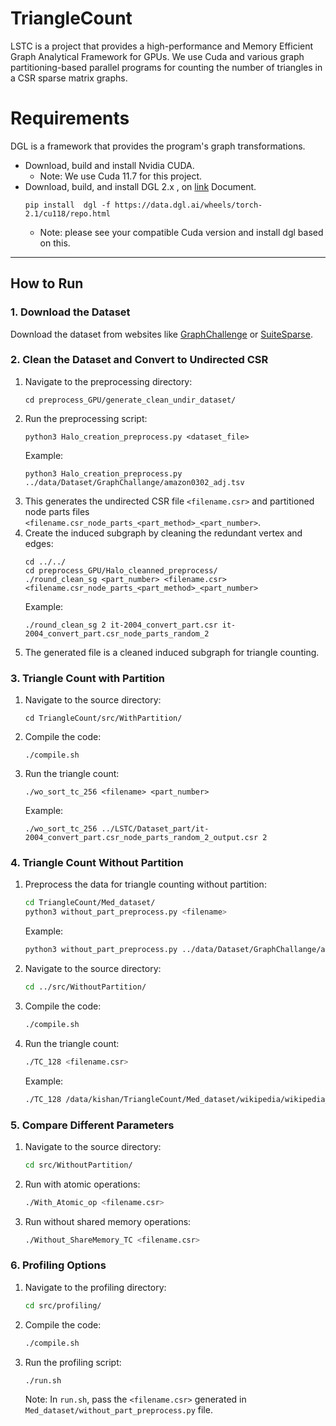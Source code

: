 # TriangleCount
LSTC is a project that provides a high-performance and Memory Efficient Graph Analytical Framework for GPUs. We use Cuda and various graph partitioning-based parallel programs for counting the number of triangles in a CSR sparse matrix graphs.
# Requirements 
DGL is a framework that provides the program's graph transformations.
* Download, build and install Nvidia CUDA.
   - Note: We use Cuda 11.7 for this project.
* Download, build, and install  DGL 2.x , on [link](https://docs.dgl.ai/en/2.0.x/install/) Document.
  ```
  pip install  dgl -f https://data.dgl.ai/wheels/torch-2.1/cu118/repo.html
  ```
  - Note: please see your compatible Cuda version and install dgl based on this.
---

## How to Run

### 1. Download the Dataset

Download the dataset from websites like [GraphChallenge](https://graphchallenge.mit.edu) or [SuiteSparse](https://sparse.tamu.edu).

### 2. Clean the Dataset and Convert to Undirected CSR

1. Navigate to the preprocessing directory:
    ```
    cd preprocess_GPU/generate_clean_undir_dataset/
    ```
2. Run the preprocessing script:
    ```
    python3 Halo_creation_preprocess.py <dataset_file>
    ```
   Example:
    ```
    python3 Halo_creation_preprocess.py ../data/Dataset/GraphChallange/amazon0302_adj.tsv
    ```
3. This generates the undirected CSR file `<filename.csr>` and partitioned node parts files `<filename.csr_node_parts_<part_method>_<part_number>`.
4. Create the induced subgraph by cleaning the redundant vertex and edges:
    ```
    cd ../../
    cd preprocess_GPU/Halo_cleanned_preprocess/
    ./round_clean_sg <part_number> <filename.csr> <filename.csr_node_parts_<part_method>_<part_number>
    ```
    Example:
    ```
    ./round_clean_sg 2 it-2004_convert_part.csr it-2004_convert_part.csr_node_parts_random_2
    ```
5. The generated file is a cleaned induced subgraph for triangle counting.

### 3. Triangle Count with Partition

1. Navigate to the source directory:
    ```
    cd TriangleCount/src/WithPartition/
    ```
2. Compile the code:
    ```
    ./compile.sh
    ```
3. Run the triangle count:
    ```
    ./wo_sort_tc_256 <filename> <part_number>
    ```
    Example:
    ```
    ./wo_sort_tc_256 ../LSTC/Dataset_part/it-2004_convert_part.csr_node_parts_random_2_output.csr 2
    ```
### 4. Triangle Count Without Partition

1. Preprocess the data for triangle counting without partition:
    ```sh
    cd TriangleCount/Med_dataset/
    python3 without_part_preprocess.py <filename>
    ```
    Example:
    ```sh
    python3 without_part_preprocess.py ../data/Dataset/GraphChallange/amazon0302_adj.tsv
    ```
2. Navigate to the source directory:
    ```sh
    cd ../src/WithoutPartition/
    ```
3. Compile the code:
    ```sh
    ./compile.sh
    ```
4. Run the triangle count:
    ```sh
    ./TC_128 <filename.csr>
    ```
   Example:
    ```sh
    ./TC_128 /data/kishan/TriangleCount/Med_dataset/wikipedia/wikipedia_link_en_output.csr
    ```

### 5. Compare Different Parameters

1. Navigate to the source directory:
    ```sh
    cd src/WithoutPartition/
    ```
2. Run with atomic operations:
    ```sh
    ./With_Atomic_op <filename.csr>
    ```
3. Run without shared memory operations:
    ```sh
    ./Without_ShareMemory_TC <filename.csr>
    ```

### 6. Profiling Options

1. Navigate to the profiling directory:
    ```sh
    cd src/profiling/
    ```
2. Compile the code:
    ```sh
    ./compile.sh
    ```
3. Run the profiling script:
    ```sh
    ./run.sh
    ```
    Note: In `run.sh`, pass the `<filename.csr>` generated in `Med_dataset/without_part_preprocess.py` file.
